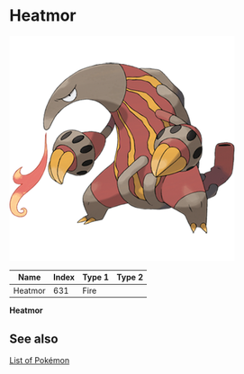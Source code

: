 # Heatmor


![Heatmor](images/631.png)

| **Name** | **Index** | **Type 1** | **Type 2** |
|----|----|----|----|
| Heatmor | 631 | Fire  |  |

**Heatmor** 

## See also

[List of Pokémon](../pokemon.md)
